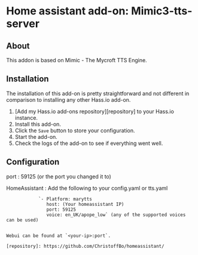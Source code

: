 # Home assistant add-on: Mimic3-tts-server


## About

This addon is based on Mimic - The Mycroft TTS Engine.

## Installation

The installation of this add-on is pretty straightforward and not different in
comparison to installing any other Hass.io add-on.

1. [Add my Hass.io add-ons repository][repository] to your Hass.io instance.
1. Install this add-on.
1. Click the `Save` button to store your configuration.
1. Start the add-on.
1. Check the logs of the add-on to see if everything went well.


## Configuration

port : 59125 (or the port you changed it to)

HomeAssistant : Add the following to your config.yaml or tts.yaml

                `- Platform: marytts
                   host: (Your homeassistant IP)
                   port: 59125
                   voice: en_UK/apope_low` (any of the supported voices can be used)
```

Webui can be found at `<your-ip>:port`.

[repository]: https://github.com/ChristoffBo/homeassistant/

